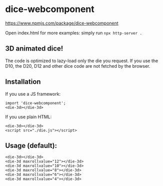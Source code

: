 # dice-webcomponent

https://www.npmjs.com/package/dice-webcomponent

Open index.html for more examples: simply run `npx http-server .`

## 3D animated dice!

The code is optimized to lazy-load only the die you request. If you use the D10, the D20, D12 and other dice code are not fetched by the browser.

## Installation

If you use a JS framework:

    import 'dice-webcomponent';
    <die-3d></die-3d>

If you use plain HTML:

    <die-3d></die-3d>
    <script src="./die.js"></script>

## Usage (default):

    <die-3d></die-3d>
    <die-3d maxrollvalue="12"></die-3d>
    <die-3d maxrollvalue="10"></die-3d>
    <die-3d maxrollvalue="8"></die-3d>
    <die-3d maxrollvalue="6"></die-3d>
    <die-3d maxrollvalue="4"></die-3d>